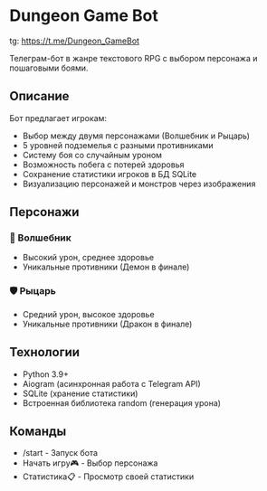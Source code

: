 # Dungeon Game Bot
tg: https://t.me/Dungeon_GameBot

Телеграм-бот в жанре текстового RPG с выбором персонажа и пошаговыми боями.

## Описание

Бот предлагает игрокам:
- Выбор между двумя персонажами (Волшебник и Рыцарь)
- 5 уровней подземелья с разными противниками
- Систему боя со случайным уроном
- Возможность побега с потерей здоровья
- Сохранение статистики игроков в БД SQLite
- Визуализацию персонажей и монстров через изображения

## Персонажи

### 🧙 Волшебник
- Высокий урон, среднее здоровье
- Уникальные противники (Демон в финале)

### 🛡️ Рыцарь
- Средний урон, высокое здоровье
- Уникальные противники (Дракон в финале)

## Технологии

- Python 3.9+
- Aiogram (асинхронная работа с Telegram API)
- SQLite (хранение статистики)
- Встроенная библиотека random (генерация урона)

## Команды

- /start - Запуск бота
- Начать игру🎮 - Выбор персонажа
- Статистика📋 - Просмотр своей статистики
